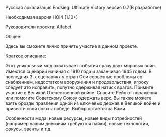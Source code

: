 Русская локализация Endsieg: Ultimate Victory версия 0.7(В разработке)

Необходимая версия HOI4 (1.10+)

Руководители проекта: Alfabet

Общее:

Здесь вы сможете лично принять участие в данном проекте.

Краткое описание:

Этот уникальный мод охватывает события сразу двух мировых войн. Имеются сценарии начиная с 1910 года и заканчивая 1945 годом. В последних 3-х сценариях у стран Оси серьезные проблемы со снабжением, недостатком вооружения и продовольствия, игроку следует это исправить, попутно сдерживая натиск врагов.
Примите участие в Великой Отечественной войне. Спасите Рейх от поражения или помогите Советскому Союзу одержать верх. Вы также можете взять брозды правления одной из ключевых держав в Великой войне и привести свой союз к победе. Выбор остаётся за Вами. 

Особенности мода: новые ресурсы, новые виды потребностей (например вашим дивизиям требуются пайки), новые технологии, фокусы, эвенты и т.д.
